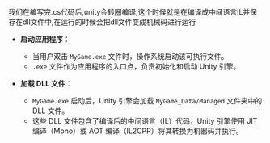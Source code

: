 我们在编写完.cs代码后,unity会转圈编译,这个时候就是在编译成中间语言IL并保存在dll文件中,在运行的时候会把dll文件变成机械码进行运行
- **启动应用程序**：
    
    - 当用户双击 `MyGame.exe` 文件时，操作系统启动该可执行文件。
    - `.exe` 文件作为应用程序的入口点，负责初始化和启动 Unity 引擎。
- **加载 DLL 文件**：
    
    - `MyGame.exe` 启动后，Unity 引擎会加载 `MyGame_Data/Managed` 文件夹中的 DLL 文件。
    - 这些 DLL 文件包含了编译后的中间语言（IL）代码，Unity 引擎使用 JIT 编译（Mono）或 AOT 编译（IL2CPP）将其转换为机器码并执行。